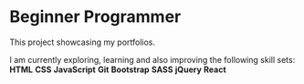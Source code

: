 # Beginner Programmer
This project showcasing my portfolios.

I am currently exploring, learning and also improving the following skill sets:
**HTML**
**CSS**
**JavaScript**
**Git**
**Bootstrap**
**SASS**
**jQuery**
**React**